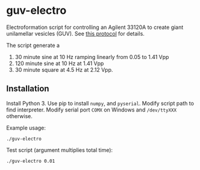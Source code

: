 # guv-electro

Electroformation script for controlling an Agilent 33120A to create giant unilamellar vesicles (GUV). See [this protocol](http://www.sciencedirect.com/science/article/pii/S0091679X15000679?via%3Dihub) for details.

The script generate a 
1. 30 minute sine at 10 Hz ramping linearly from 0.05 to 1.41 Vpp
2. 120 minute sine at 10 Hz at 1.41 Vpp
3. 30 minute square at 4.5 Hz at 2.12 Vpp.

## Installation 

Install Python 3.
Use pip to install `numpy`, and `pyserial`. 
Modify script path to find interpreter.
Modify serial port `COMX` on Windows and `/dev/ttyXXX` otherwise.

Example usage:

    ./guv-electro

Test script (argument multiplies total time):

    ./guv-electro 0.01